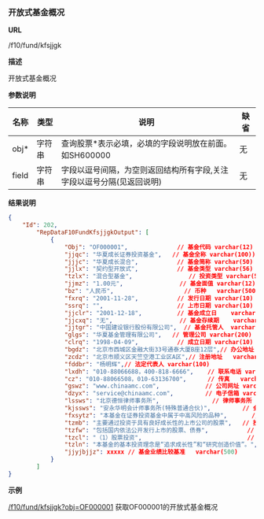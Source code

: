 
### 开放式基金概况 

**URL**

/f10/fund/kfsjjgk

**描述**

开放式基金概况  

**参数说明**

|名称|类型|说明|缺省|
| -------- | -------- | -------- | -------- |
|obj\*|字符串|查询股票\*表示必填，必填的字段说明放在前面。如SH600000|无|
|field|字符串|字段以逗号间隔，为空则返回结构所有字段,关注字段以逗号分隔(见返回说明)|无|



**结果说明**

```json
{
    "Id": 202,
        "RepDataF10FundKfsjjgkOutput": [
            {
                "Obj": "OF000001",				// 基金代码	varchar(12)	
                "jjqc": "华夏成长证券投资基金",	// 基金全称	varchar(100))
                "jjjc": "华夏成长混合",			// 基金简称	varchar(50)
                "jjlx": "契约型开放式",			// 基金类型	varchar(56)
                "tzlx": "混合型基金",				// 投资类型	varchar(500)
                "jjmz": "1.00元",				// 基金面值	varchar(12)
                "bz": "人民币",					// 币种	varchar(500)
                "fxrq": "2001-11-28",			// 发行日期	varchar(10)
                "ssrq": "",						// 上市日期	varchar(10)
                "jjclr": "2001-12-18",  		// 基金成立日	varchar(10)
                "jjcxq": "无",					// 基金存续期	varchar(12)
                "jjtgr": "中国建设银行股份有限公司",  // 基金托管人	varchar(100)
                "glgs": "华夏基金管理有限公司",	// 管理公司	varchar(200)
                "clrq": "1998-04-09",			// 成立日期	varchar(10)
                "bgdz": "北京市西城区金融大街33号通泰大厦B座12层",// 办公地址	varchar(200)
                "zcdz": "北京市顺义区天竺空港工业区A区",// 注册地址	varchar(200)
                "fddbr": "杨明辉",// 法定代表人	varchar(100)
                "lxdh": "010-88066688，400-818-6666",	// 联系电话	varchar(102)
                "cz": "010-88066508，010-63136700",		// 传真	varchar(102)
                "gswz": "www.chinaamc.com",				// 公司网址	varchar(50)
                "dzyx": "service@chinaamc.com",			// 电子信箱	varchar(50)
                "lssws": "北京德恒律师事务所",				// 律师事务所	varchar(100)
                "kjssws": "安永华明会计师事务所(特殊普通合伙)",			// 会计师事务所	varchar(100)
                "fxsytz": "本基金在证券投资基金中属于中高风险的品种",		// 风险收益特征	varchar(500)
                "tzmb": "主要通过投资于具有良好成长性的上市公司的股票",	// 投资目标	varchar(4000)
                "tzfw": "包括国内依法公开发行上市的股票、债券",			// 投资范围	varchar(4000)
                "tzcl": "（1）股票投资",								// 投资策略	varchar(4000)
                "tzln": "本基金的基本投资理念是“追求成长性”和“研究创造价值”。",// 投资理念	varchar(4000)
				"jjyjbjjz": xxxxx // 基金业绩比较基准	varchar(500)
            }
    	]
}
```

**示例**

[/f10/fund/kfsjjgk?obj=OF000001]($APIHOST$/f10/fund/kfsjjgk?obj=OF000001)
获取OF000001的开放式基金概况
